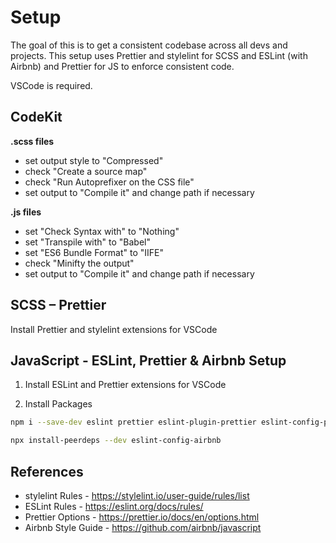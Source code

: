 # Setup

The goal of this is to get a consistent codebase across all devs and projects. This setup uses Prettier and stylelint for SCSS and ESLint (with Airbnb) and Prettier for JS to enforce consistent code.

VSCode is required.

## CodeKit

**.scss files**

- set output style to "Compressed"
- check "Create a source map"
- check "Run Autoprefixer on the CSS file"
- set output to "Compile it" and change path if necessary

**.js files**

- set "Check Syntax with" to "Nothing"
- set "Transpile with" to "Babel"
- set "ES6 Bundle Format" to "IIFE"
- check "Minifty the output"
- set output to "Compile it" and change path if necessary

## SCSS – Prettier

Install Prettier and stylelint extensions for VSCode

## JavaScript - ESLint, Prettier & Airbnb Setup

1. Install ESLint and Prettier extensions for VSCode

2. Install Packages

```bash
npm i --save-dev eslint prettier eslint-plugin-prettier eslint-config-prettier
```

```bash
npx install-peerdeps --dev eslint-config-airbnb
```

## References

- stylelint Rules - https://stylelint.io/user-guide/rules/list
- ESLint Rules - https://eslint.org/docs/rules/
- Prettier Options - https://prettier.io/docs/en/options.html
- Airbnb Style Guide - https://github.com/airbnb/javascript
